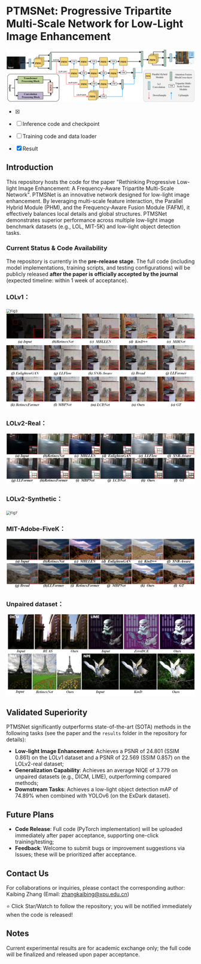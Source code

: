 # PTMSNet: Progressive Tripartite Multi-Scale Network for Low-Light Image Enhancement

<img src="Figure\Fig1.png" alt="Fig1" style="zoom:67%;" />





- [x] 
- [ ] Inference code and checkpoint
- [ ] Training code and data loader
- [x] Result 



## Introduction

This repository hosts the code for the paper "Rethinking Progressive Low-light Image Enhancement: A Frequency-Aware Tripartite Multi-Scale Network". PTMSNet is an innovative network designed for low-light image enhancement. By leveraging multi-scale feature interaction, the Parallel Hybrid Module (PHM), and the Frequency-Aware Fusion Module (FAFM), it effectively balances local details and global structures. PTMSNet demonstrates superior performance across multiple low-light image benchmark datasets (e.g., LOL, MIT-5K) and low-light object detection tasks.



### Current Status & Code Availability

The repository is currently in the **pre-release stage**. The full code (including model implementations, training scripts, and testing configurations) will be publicly released **after the paper is officially accepted by the journal** (expected timeline: within 1 week of acceptance).



### **LOLv1**：

<img src="Figure\Fig3.png" alt="Fig3" style="zoom:67%;" />

<img src="Figure\Fig4.png" alt="Fig4" style="zoom:67%;" />



### **LOLv2-Real**：

<img src="Figure\Fig2.png" alt="Fig2" style="zoom:67%;" />



### **LOLv2-Synthetic**：

<img src="Figure\Fig7.png" alt="Fig7" style="zoom:67%;" />



### **MIT-Adobe-FiveK**：

<img src="Figure\Fig5.png" alt="Fig5" style="zoom:67%;" />



### **Unpaired dataset**：

<img src="Figure\Fig6.png" alt="Fig6" style="zoom:67%;" />



## Validated Superiority

PTMSNet significantly outperforms state-of-the-art (SOTA) methods in the following tasks (see the paper and the `results` folder in the repository for details):

- **Low-light Image Enhancement**:     Achieves a PSNR of 24.801 (SSIM 0.861) on the LOLv1 dataset and a PSNR of     22.569 (SSIM 0.857) on the LOLv2-real dataset;
- **Generalization Capability**:     Achieves an average NIQE of 3.779 on unpaired datasets (e.g., DICM, LIME),     outperforming compared methods;
- **Downstream Tasks**: Achieves a     low-light object detection mAP of 74.89% when combined with YOLOv6 (on the     ExDark dataset).



## Future Plans

- **Code Release**: Full code     (PyTorch implementation) will be uploaded immediately after paper     acceptance, supporting one-click training/testing;
- **Feedback**: Welcome to submit     bugs or improvement suggestions via Issues; these will be prioritized     after acceptance.



## Contact Us

For collaborations or inquiries, please contact the corresponding author:
 Kaibing Zhang (Email: zhangkaibing@xpu.edu.cn)

⭐ Click Star/Watch to follow the repository; you will be notified immediately when the code is released!



## Notes

Current experimental results are for academic exchange only; the full code will be finalized and released upon paper acceptance.
